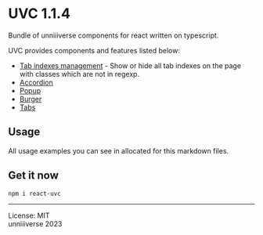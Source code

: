 # UVC 1.1.4
Bundle of unniiiverse components for react written on typescript.

UVC provides components and features listed below:
+ [Tab indexes management](https://github.com/unniiiverse/react-uvc/tree/main/docs/functions.md#tabindexes) - Show or hide all tab indexes on the page with classes which are not in regexp.
+ [Accordion](https://github.com/unniiiverse/react-uvc/tree/main/docs/accordion.md/)
+ [Popup](https://github.com/unniiiverse/react-uvc/tree/main/docs/popup.md/)
+ [Burger](https://github.com/unniiiverse/react-uvc/tree/main/docs/burger.md/)
+ [Tabs](https://github.com/unniiiverse/react-uvc/tree/main/docs/tabs.md/)

## Usage
All usage examples you can see in allocated for this markdown files.

## Get it now
```
npm i react-uvc
```

<hr>

License: MIT <br>
unniiiverse 2023 